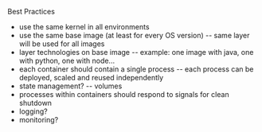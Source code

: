 Best Practices

- use the same kernel in all environments
- use the same base image (at least for every OS version)
-- same layer will be used for all images
- layer technologies on base image
-- example: one image with java, one with python, one with node...
- each container should contain a single process
-- each process can be deployed, scaled and reused independently
- state management?
-- volumes
- processes within containers should respond to signals for clean shutdown
- logging?
- monitoring?